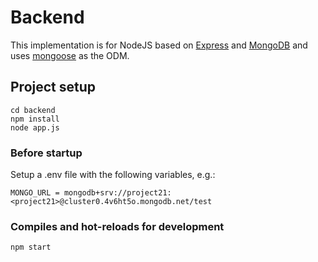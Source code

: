 # Backend

This implementation is for NodeJS based on [Express](https://expressjs.com/) and [MongoDB](https://www.mongodb.com/) and uses [mongoose](https://mongoosejs.com/) as the ODM.

## Project setup
```
cd backend
npm install
node app.js
```

### Before startup 
Setup a .env file with the following variables, e.g.:

```
MONGO_URL = mongodb+srv://project21:<project21>@cluster0.4v6ht5o.mongodb.net/test
```

### Compiles and hot-reloads for development
```
npm start
```
